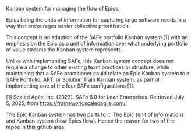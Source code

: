 Kanban system for managing the flow of Epics.

Epics being the units of information for capturing large software needs in a way that encourages easier collective prioritisation.

This concept is an adaption of the SAFe portfolio Kanban system [1] with an emphasis on the Epic as a unit of information over what underlying portfolio of value streams the Kanban system represents.

Unlike with implementing SAFe, this Kanban system concept does not require a change to other existing team practices or structure, while maintaining that a SAFe practitioner could relate an Epic Kanban system to a SAFe Portfolio, ART, or Solution Train Kanban system, as part of implementing one of the four SAFe configurations [1].

[1] Scaled Agile, Inc. (2023). SAFe 6.0 for Lean Enterprises. Retrieved July 5, 2025, from https://framework.scaledagile.com/.

The Epic Kanban system has two parts to it: The Epic (unit of information) and Kanban system (how Epics flow). Hence the reason for two of the repos in this github area.

